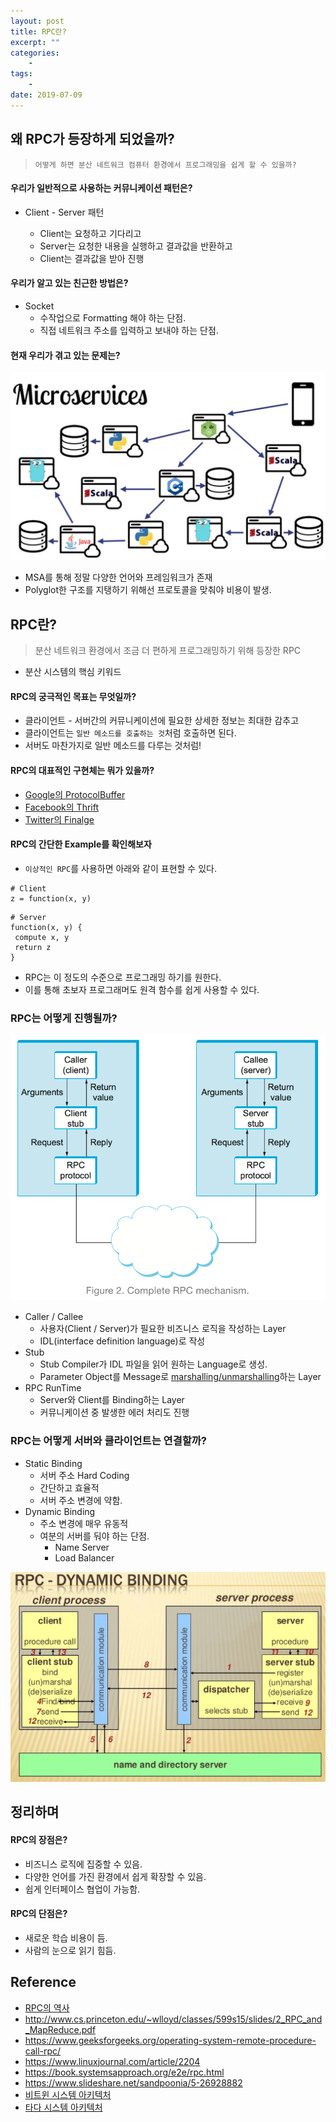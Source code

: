 ```yaml
---
layout: post
title: RPC란?
excerpt: ""
categories:
    -
tags:
    -
date: 2019-07-09
---
```


## 왜 RPC가 등장하게 되었을까?

> `어떻게 하면 분산 네트워크 컴퓨터 환경에서 프로그래밍을 쉽게 할 수 있을까?`

#### 우리가 일반적으로 사용하는 커뮤니케이션 패턴은?

-   Client - Server 패턴

    -   Client는 요청하고 기다리고
    -   Server는 요청한 내용을 실행하고 결과값을 반환하고
    -   Client는 결과값을 받아 진행

#### 우리가 알고 있는 친근한 방법은?

-   Socket
    -   수작업으로 Formatting 해야 하는 단점.
    -   직접 네트워크 주소를 입력하고 보내야 하는 단점.

#### 현재 우리가 겪고 있는 문제는?

![No Image](/assets/posts/img/2019-07-09-10-49-12.png)

-   MSA를 통해 정말 다양한 언어와 프레임워크가 존재
-   Polyglot한 구조를 지탱하기 위해선 프로토콜을 맞춰야 비용이 발생.

## RPC란?

> 분산 네트워크 환경에서 조금 더 편하게 프로그래밍하기 위해 등장한 RPC

-   분산 시스템의 핵심 키워드

#### RPC의 궁극적인 목표는 무엇일까?

-   클라이언트 - 서버간의 커뮤니케이션에 필요한 상세한 정보는 최대한 감추고
-   클라이언트는 `일반 메소드를 호출하는 것`처럼 호출하면 된다.
-   서버도 마찬가지로 일반 메소드를 다루는 것처럼!

#### RPC의 대표적인 구현체는 뭐가 있을까?

-   [Google의 ProtocolBuffer](https://developers.google.com/protocol-buffers/)
-   [Facebook의 Thrift](https://thrift.apache.org/)
-   [Twitter의 Finalge](https://twitter.github.io/finagle/)

#### RPC의 간단한 Example를 확인해보자

-   `이상적인 RPC`를 사용하면 아래와 같이 표현할 수 있다.

```
# Client
z = function(x, y)
```

```
# Server
function(x, y) {
 compute x, y
 return z
}
```

-   RPC는 이 정도의 수준으로 프로그래밍 하기를 원한다.
-   이를 통해 초보자 프로그래머도 원격 함수를 쉽게 사용할 수 있다.

### RPC는 어떻게 진행될까?

![No Image](/assets/posts/img/2019-07-09-13-54-41.png)

-   Caller / Callee
    -   사용자(Client / Server)가 필요한 비즈니스 로직을 작성하는 Layer
    -   IDL(interface definition language)로 작성
-   Stub
    -   Stub Compiler가 IDL 파일을 읽어 원하는 Language로 생성.
    -   Parameter Object를 Message로 [marshalling/unmarshalling](<https://en.wikipedia.org/wiki/Marshalling_(computer_science)>)하는 Layer
-   RPC RunTime
    -   Server와 Client를 Binding하는 Layer
    -   커뮤니케이션 중 발생한 에러 처리도 진행

### RPC는 어떻게 서버와 클라이언트는 연결할까?

-   Static Binding
    -   서버 주소 Hard Coding
    -   간단하고 효율적
    -   서버 주소 변경에 약함.
-   Dynamic Binding
    -   주소 변경에 매우 유동적
    -   여분의 서버를 둬야 하는 단점.
        -   Name Server
        -   Load Balancer

![No Image](/assets/posts/img/2019-07-09-14-23-33.png)

## 정리하며

#### RPC의 장점은?

-   비즈니스 로직에 집중할 수 있음.
-   다양한 언어를 가진 환경에서 쉽게 확장할 수 있음.
-   쉽게 인터페이스 협업이 가능함.

#### RPC의 단점은?

-   새로운 학습 비용이 듬.
-   사람의 눈으로 읽기 힘듬.

## Reference

-   [RPC의 역사](https://speakerdeck.com/caitiem20/a-brief-history-of-distributed-programming-rpc)
-   <http://www.cs.princeton.edu/~wlloyd/classes/599s15/slides/2_RPC_and_MapReduce.pdf>
-   <https://www.geeksforgeeks.org/operating-system-remote-procedure-call-rpc/>
-   <https://www.linuxjournal.com/article/2204>
-   <https://book.systemsapproach.org/e2e/rpc.html>
-   <https://www.slideshare.net/sandpoonia/5-26928882>
-   [비트윈 시스템 아키텍처](http://engineering.vcnc.co.kr/2013/04/between-system-architecture/)
-   [타다 시스템 아키텍처](http://engineering.vcnc.co.kr/2019/01/tada-system-architecture/)

